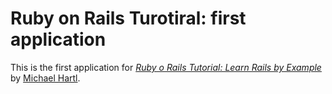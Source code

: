 # Ruby on Rails Turotiral: first application

This is the first application for
[*Ruby o Rails Tutorial: Learn Rails by Example*](http://railstutorial.org/)
by [Michael Hartl](http://michaelhartl.com/).
